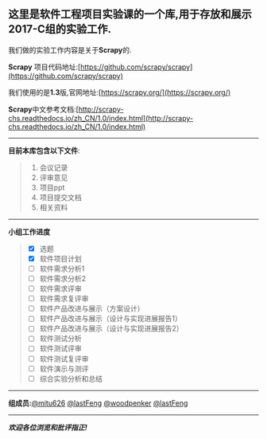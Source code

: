 这里是软件工程项目实验课的一个库,用于存放和展示2017-C组的实验工作.
---
我们做的实验工作内容是关于**Scrapy**的.

**Scrapy** 项目代码地址:[https://github.com/scrapy/scrapy](https://github.com/scrapy/scrapy)

我们使用的是**1.3**版,官网地址:[https://scrapy.org/](https://scrapy.org/)

**Scrapy**中文参考文档:[http://scrapy-chs.readthedocs.io/zh_CN/1.0/index.html](http://scrapy-chs.readthedocs.io/zh_CN/1.0/index.html)
___

**目前本库包含以下文件**:
>1. 会议记录
>2. 评审意见
>3. 项目ppt
>4. 项目提交文档
>5. 相关资料
___
**小组工作进度**
>- [x] 选题
>- [x] 软件项目计划
>- [ ] 软件需求分析1 
>- [ ] 软件需求分析2
>- [ ] 软件需求评审
>- [ ] 软件需求复评审
>- [ ] 软件产品改进与展示（方案设计）
>- [ ] 软件产品改进与展示（设计与实现进展报告1）
>- [ ] 软件产品改进与展示（设计与实现进展报告2）
>- [ ] 软件测试分析
>- [ ] 软件测试评审
>- [ ] 软件测试复评审
>- [ ] 软件演示与测评
>- [ ] 综合实验分析和总结
___
**组成员:**[@mitu626](https://github.com/mitu626) [@lastFeng](https://github.com/lastFeng) [@woodpenker](https://github.com/woodpenker) [@lastFeng](https://github.com/lastFeng)

___
***欢迎各位浏览和批评指正!***
	 